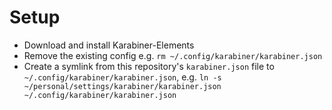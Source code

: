 # Setup

* Download and install Karabiner-Elements
* Remove the existing config e.g. `rm ~/.config/karabiner/karabiner.json`
* Create a symlink from this repository's `karabiner.json` file to `~/.config/karabiner/karabiner.json`, e.g. `ln -s ~/personal/settings/karabiner/karabiner.json ~/.config/karabiner/karabiner.json`
